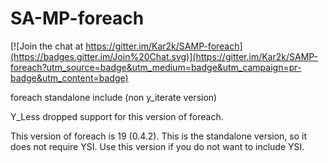 # SA-MP-foreach

[![Join the chat at https://gitter.im/Kar2k/SAMP-foreach](https://badges.gitter.im/Join%20Chat.svg)](https://gitter.im/Kar2k/SAMP-foreach?utm_source=badge&utm_medium=badge&utm_campaign=pr-badge&utm_content=badge)

foreach standalone include (non y_iterate version)

Y_Less dropped support for this version of foreach.

This version of foreach is 19 (0.4.2). This is the standalone version, so it does not require YSI. Use this version if you do not want to include YSI.
